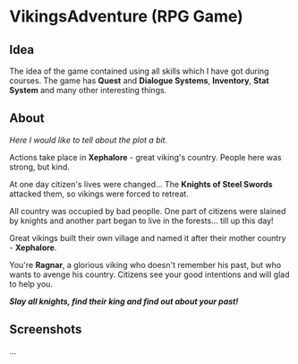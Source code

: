 # VikingsAdventure (RPG Game)
## Idea
The idea of the game contained using all skills which I have got during courses. The game has **Quest** and **Dialogue Systems**, **Inventory**, **Stat System** and many other interesting things.

## About
_Here I would like to tell about the plot a bit._

Actions take place in **Xephalore** - great viking's country. People here was strong, but kind.

At one day citizen's lives were changed... The **Knights of Steel Swords** attacked them, so vikings were forced to retreat. 

All country was occupied by bad peoplle. One part of citizens were slained by knights and another part began to live in the forests... till up this day!

Great vikings built their own village and named it after their mother country - **Xephalore**.

You're **Ragnar**, a glorious viking who doesn't remember his past, but who wants to avenge his country. Citizens see your good intentions and will glad to help you.

***Slay all knights, find their king and find out about your past!***

## Screenshots
...

